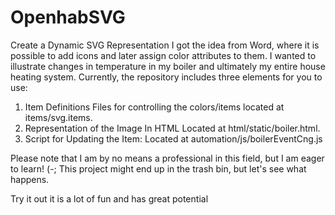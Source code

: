 # OpenhabSVG
Create a Dynamic SVG Representation
I got the idea from Word, where it is possible to add icons and later assign color attributes to them. I wanted to illustrate changes in temperature in my boiler and ultimately my entire house heating system. Currently, the repository includes three elements for you to use:

1) Item Definitions
   Files for controlling the colors/items located at items/svg.items.
3) Representation of the Image In HTML
   Located at html/static/boiler.html.
3) Script for Updating the Item:
   Located at automation/js/boilerEventCng.js

Please note that I am by no means a professional in this field, but I am eager to learn! (-; This project might end up in the trash bin, but let's see what happens.

Try it out it is a lot of fun and has great potential
